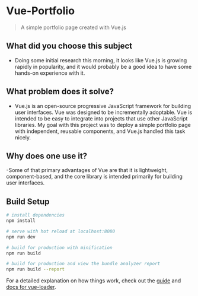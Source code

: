 # Vue-Portfolio

> A simple portfolio page created with Vue.js

## What did you choose this subject

- Doing some initial research this morning, it looks like Vue.js is growing rapidly in popularity, and it would probably be a good idea to have some hands-on experience with it.

## What problem does it solve?

- Vue.js is an open-source progressive JavaScript framework for building user interfaces. Vue was designed to be incrementally adoptable. Vue is intended to be easy to integrate into projects that use other JavaScript libraries. My goal with this project was to deploy a simple portfolio page with independent, reusable components, and Vue.js handled this task nicely.

## Why does one use it?

-Some of that primary advantages of Vue are that it is lightweight, component-based, and the core library is intended primarily for building user interfaces. 

## Build Setup

``` bash
# install dependencies
npm install

# serve with hot reload at localhost:8080
npm run dev

# build for production with minification
npm run build

# build for production and view the bundle analyzer report
npm run build --report
```

For a detailed explanation on how things work, check out the [guide](http://vuejs-templates.github.io/webpack/) and [docs for vue-loader](http://vuejs.github.io/vue-loader).
